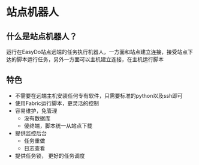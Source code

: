 # 站点机器人 #

## 什么是站点机器人？ ##

运行在EasyDo站点远端的任务执行机器人，一方面和站点建立连接，接受站点下达的脚本运行任务，另外一方面可以主机建立连接，在主机运行脚本


## 特色 ##

* 不需要在远端主机安装任何专有软件，只需要标准的python以及ssh即可
* 使用Fabric运行脚本，更灵活的控制
* 容易维护，免管理
    * 没有数据库
    * 傻终端，脚本统一从站点下载
* 提供监控后台
    * 任务重做
    * 日志查看
* 提供任务锁， 更好的任务调度
